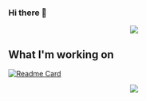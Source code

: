 ### Hi there 👋



<p align="center">
  <img src="https://github-readme-stats.vercel.app/api?username=jameszhang-a&show_icons=true&theme=material-palenight"/>
</p>


## What I'm working on
[![Readme Card](https://github-readme-stats.vercel.app/api/pin/?username=badger-advisor&repo=madflow&theme=ayu-mirage)](https://github.com/badger-advisor/madflow)

<p align="center">
  <img src="hhttps://github-readme-stats.vercel.app/api/pin/?username=badger-advisor&repo=madflow)](https://github.com/badger-advisor/madflow"/>
</p>

<!--
**jameszhang-a/jameszhang-a** is a ✨ _special_ ✨ repository because its `README.md` (this file) appears on your GitHub profile.

Here are some ideas to get you started:

- 🔭 I’m currently working on ...
- 🌱 I’m currently learning ...
- 👯 I’m looking to collaborate on ...
- 🤔 I’m looking for help with ...
- 💬 Ask me about ...
- 📫 How to reach me: ...
- 😄 Pronouns: ...
- ⚡ Fun fact: ...
-->
